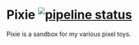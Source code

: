 # Pixie [![pipeline status](https://git.ajanzen.net/andrew/pixie/badges/master/pipeline.svg)](https://git.ajanzen.net/andrew/pixie/commits/master)

Pixie is a sandbox for my various pixel toys.
